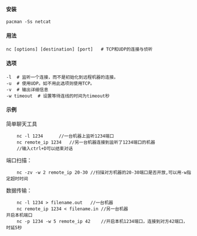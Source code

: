 #### 安装

```
pacman -Ss netcat
```

#### 用法

```
nc [options] [destination] [port]	# TCP和UDP的连接与侦听
```

#### 选项

```
-l	# 监听一个连接，而不是初始化到远程机器的连接。
-u	# 使用UDP。如不用此选项则使用TCP。
-v	# 输出详细信息
-w timeout	# 设置等待连线的时间为timeout秒
```



#### 示例

简单聊天工具

```
	nc -l 1234		//一台机器上监听1234端口
	nc remote_ip 1234	//另一台机器连接到监听了1234端口的机器
	//输入ctrl+D可以结束对话
```

端口扫描：

```
	nc -zv -w 2 remote_ip 20-30	//扫描对方机器的20-30端口是否开放,可以用-w指定超时时间
```



数据传输：
```
	nc -l 1234 > filename.out	//一台机器
	nc remote_ip 1234 < filename.in	//另一台机器
开启本机端口
	nc -p 1234 -w 5 remote_ip 42	//开启本机1234端口，连接到对方42端口，时延5秒
```